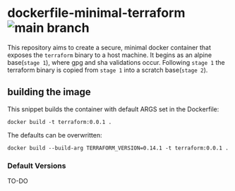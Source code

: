# dockerfile-minimal-terraform ![main branch](https://github.com/ChaosCypher/dockerfile-minimal-terraform/actions/workflows/docker-publish.yml/badge.svg?branch=main)
This repository aims to create a secure, minimal docker container that exposes the `terraform` binary to a host machine. It begins as an alpine base(`stage 1`), where gpg and sha validations occur. Following `stage 1` the terraform binary is copied from `stage 1` into a scratch base(`stage 2`).

## building the image

This snippet builds the container with default ARGS set in the Dockerfile:

```
docker build -t terraform:0.0.1 .
```

The defaults can be overwritten:

```
docker build --build-arg TERRAFORM_VERSION=0.14.1 -t terraform:0.0.1 .
```

### Default Versions

TO-DO
